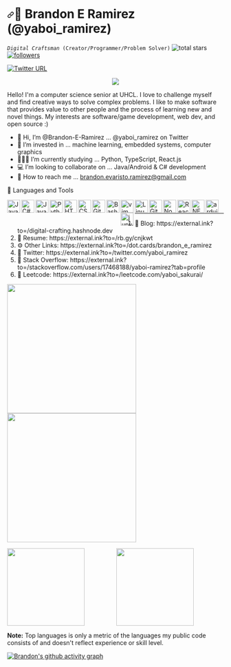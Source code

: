 <h1 dir="auto"><a id="user-content-️-Brandon-E-Ramirez" class="anchor" aria-hidden="true" href="#️-Brandon-E-Ramirez"><svg class="octicon octicon-link" viewBox="0 0 16 16" version="1.1" width="16" height="16" aria-hidden="true"><path fill-rule="evenodd" d="M7.775 3.275a.75.75 0 001.06 1.06l1.25-1.25a2 2 0 112.83 2.83l-2.5 2.5a2 2 0 01-2.83 0 .75.75 0 00-1.06 1.06 3.5 3.5 0 004.95 0l2.5-2.5a3.5 3.5 0 00-4.95-4.95l-1.25 1.25zm-4.69 9.64a2 2 0 010-2.83l2.5-2.5a2 2 0 012.83 0 .75.75 0 001.06-1.06 3.5 3.5 0 00-4.95 0l-2.5 2.5a3.5 3.5 0 004.95 4.95l1.25-1.25a.75.75 0 00-1.06-1.06l-1.25 1.25a2 2 0 01-2.83 0z"></path></svg></a><g-emoji class="g-emoji" alias="surfing_man" fallback-src="https://github.githubassets.com/images/icons/emoji/unicode/1f3c4-2642.png">🐢</g-emoji> Brandon E Ramirez (@yaboi_ramirez)</h1>

<p align="left">
<code><i>Digital Craftsman</i> (Creator/Programmer/Problem Solver)</code>
<img alt="total stars" title="Total stars on GitHub" src="https://custom-icon-badges.demolab.com/github/stars/brandon-e-ramirez?color=55960c&style=for-the-badge&labelColor=488207&logo=star"/></a>
  <a href="https://github.com/brandon-e-ramirez?tab=followers">
<img alt="followers" title="Follow me on Github" src="https://custom-icon-badges.demolab.com/github/followers/brandon-e-ramirez?color=236ad3&labelColor=1155ba&style=for-the-badge&logo=person-add&label=Follow&logoColor=white"/></a>
</p>

[![Twitter URL](https://img.shields.io/twitter/url/https/twitter.com/yaboi_ramirez.svg?style=social&label=Follow%20%40yaboi_ramirez)](https://twitter.com/yaboi_ramirez)


<p align="center">
  <a href="https://github.com/DenverCoder1/readme-typing-svg">
    <img src="https://readme-typing-svg.demolab.com?font=Fira+Code&size=22&pause=1000&color=F75C7E&center=true&vCenter=true&width=435&lines=Full-stack+web+and+app+developer;Compiling+Errors.+.+.;Learn+something+new+everyday" /></a>
</p>


<p>
Hello! I'm a computer science senior at UHCL. I love to challenge myself and find creative ways to solve complex problems. I like to make software that provides value to other people and the process of learning new and novel things. My interests are software/game development, web dev, and open source :) 
</p>

- 🤝 Hi, I’m @Brandon-E-Ramirez ... @yaboi_ramirez on Twitter
- 👀 I’m invested in ... machine learning, embedded systems, computer graphics
- 👨🏻‍💻 I’m currently studying ... Python, TypeScript, React.js
- 💻 I’m looking to collaborate on ... Java/Android & C# development
- 📧 How to reach me ... brandon.evaristo.ramirez@gmail.com

<div>
<div>
<g-emoji class="g-emoji" alias="toolbox" fallback-src="https://github.githubassets.com/images/icons/emoji/unicode/1f9f0.png">🧰</g-emoji>
 Languages and Tools
</div>

<div>
<p dir="auto"><a target="_blank" rel="noopener noreferrer nofollow" href="https://camo.githubusercontent.com/20ffa1c9a31e2c991c8b52b0cb7be938de51db4b7a9299658fef28efb0cc845a/68747470733a2f2f63646e2e6a7364656c6976722e6e65742f67682f64657669636f6e732f64657669636f6e2f69636f6e732f6a6176612f6a6176612d6f726967696e616c2e737667"><img align="left" alt="Java" width="30px" src="https://camo.githubusercontent.com/20ffa1c9a31e2c991c8b52b0cb7be938de51db4b7a9299658fef28efb0cc845a/68747470733a2f2f63646e2e6a7364656c6976722e6e65742f67682f64657669636f6e732f64657669636f6e2f69636f6e732f6a6176612f6a6176612d6f726967696e616c2e737667" data-canonical-src="https://cdn.jsdelivr.net/gh/devicons/devicon/icons/java/java-original.svg" style="max-width: 100%;padding-bottom: 10px;"></a></p>

<p dir="auto"><a target="_blank" rel="noopener noreferrer nofollow" href="https://camo.githubusercontent.com/43a3630f8c7313521f8202ad5de3905565d7e3b42708ca7854fec4c5d92817b3/68747470733a2f2f63646e2e6a7364656c6976722e6e65742f67682f64657669636f6e732f64657669636f6e2f69636f6e732f707974686f6e2f707974686f6e2d706c61696e2e737667"><img align="left" alt="C#" width="30px" src="https://cdn.jsdelivr.net/gh/devicons/devicon/icons/csharp/csharp-original.svg"
data-canonical-src="https://cdn.jsdelivr.net/gh/devicons/devicon/icons/python/python-plain.svg" style="max-width: 100%;padding-bottom: 10px;"></a></p>

<p dir="auto"><a target="_blank" rel="noopener noreferrer nofollow" href="https://camo.githubusercontent.com/528e232c728b497080cbf31d2a7e797caa81e402ff81643f79b2c2c395a29f17/68747470733a2f2f63646e2e6a7364656c6976722e6e65742f67682f64657669636f6e732f64657669636f6e2f69636f6e732f6a6176617363726970742f6a6176617363726970742d706c61696e2e737667"><img align="left" alt="JavaScript" width="30px" src="https://camo.githubusercontent.com/528e232c728b497080cbf31d2a7e797caa81e402ff81643f79b2c2c395a29f17/68747470733a2f2f63646e2e6a7364656c6976722e6e65742f67682f64657669636f6e732f64657669636f6e2f69636f6e732f6a6176617363726970742f6a6176617363726970742d706c61696e2e737667" data-canonical-src="https://cdn.jsdelivr.net/gh/devicons/devicon/icons/javascript/javascript-plain.svg" style="max-width: 100%;padding-bottom: 10px;"></a></p>

<p dir="auto"><a target="_blank" rel="noopener noreferrer nofollow" href="https://camo.githubusercontent.com/43a3630f8c7313521f8202ad5de3905565d7e3b42708ca7854fec4c5d92817b3/68747470733a2f2f63646e2e6a7364656c6976722e6e65742f67682f64657669636f6e732f64657669636f6e2f69636f6e732f707974686f6e2f707974686f6e2d706c61696e2e737667"><img align="left" alt="Python" width="30px" src="https://camo.githubusercontent.com/43a3630f8c7313521f8202ad5de3905565d7e3b42708ca7854fec4c5d92817b3/68747470733a2f2f63646e2e6a7364656c6976722e6e65742f67682f64657669636f6e732f64657669636f6e2f69636f6e732f707974686f6e2f707974686f6e2d706c61696e2e737667" data-canonical-src="https://cdn.jsdelivr.net/gh/devicons/devicon/icons/python/python-plain.svg" style="max-width: 100%;padding-bottom: 10px;"></a></p>

<p dir="auto"><a target="_blank" rel="noopener noreferrer nofollow" href="https://camo.githubusercontent.com/d458b55282fc167f5a189b35e54f966acdd5100d9331d90bea6416f2805e7f95/68747470733a2f2f63646e2e6a7364656c6976722e6e65742f67682f64657669636f6e732f64657669636f6e2f69636f6e732f68746d6c352f68746d6c352d706c61696e2e737667"><img align="left" alt="HTML" width="30px" src="https://camo.githubusercontent.com/d458b55282fc167f5a189b35e54f966acdd5100d9331d90bea6416f2805e7f95/68747470733a2f2f63646e2e6a7364656c6976722e6e65742f67682f64657669636f6e732f64657669636f6e2f69636f6e732f68746d6c352f68746d6c352d706c61696e2e737667" data-canonical-src="https://cdn.jsdelivr.net/gh/devicons/devicon/icons/html5/html5-plain.svg" style="max-width: 100%;padding-bottom: 10px;"></a></p>	
	
<p dir="auto"><a target="_blank" rel="noopener noreferrer nofollow" href="https://camo.githubusercontent.com/ad8fbf7f75f04b296b72beb893acf572b364e69ec35ea41a68a29507f5b1cd1b/68747470733a2f2f63646e2e6a7364656c6976722e6e65742f67682f64657669636f6e732f64657669636f6e2f69636f6e732f637373332f637373332d706c61696e2e737667"><img align="left" alt="CSS" width="30px" src="https://camo.githubusercontent.com/ad8fbf7f75f04b296b72beb893acf572b364e69ec35ea41a68a29507f5b1cd1b/68747470733a2f2f63646e2e6a7364656c6976722e6e65742f67682f64657669636f6e732f64657669636f6e2f69636f6e732f637373332f637373332d706c61696e2e737667" data-canonical-src="https://cdn.jsdelivr.net/gh/devicons/devicon/icons/css3/css3-plain.svg" style="max-width: 100%;padding-bottom: 10px;"></a></p>

<p dir="auto"><a target="_blank" rel="noopener noreferrer nofollow" href="https://camo.githubusercontent.com/dc9e7e657b4cd5ba7d819d1a9ce61434bd0ddbb94287d7476b186bd783b62279/68747470733a2f2f63646e2e6a7364656c6976722e6e65742f67682f64657669636f6e732f64657669636f6e2f69636f6e732f6769742f6769742d6f726967696e616c2e737667"><img align="left" alt="Git" width="30px" src="https://camo.githubusercontent.com/dc9e7e657b4cd5ba7d819d1a9ce61434bd0ddbb94287d7476b186bd783b62279/68747470733a2f2f63646e2e6a7364656c6976722e6e65742f67682f64657669636f6e732f64657669636f6e2f69636f6e732f6769742f6769742d6f726967696e616c2e737667" data-canonical-src="https://cdn.jsdelivr.net/gh/devicons/devicon/icons/git/git-original.svg" style="max-width: 100%;padding-bottom: 10px;"></a></p>

<p dir="auto"><a target="_blank" rel="noopener noreferrer nofollow" href="https://camo.githubusercontent.com/df1404f038a8252dec0847c94dcd4f0be9c4491a2682bc601d276f835e8eaa5d/68747470733a2f2f63646e2e6a7364656c6976722e6e65742f67682f64657669636f6e732f64657669636f6e2f69636f6e732f626173682f626173682d6f726967696e616c2e737667"><img align="left" alt="Bash" width="30px" src="https://camo.githubusercontent.com/df1404f038a8252dec0847c94dcd4f0be9c4491a2682bc601d276f835e8eaa5d/68747470733a2f2f63646e2e6a7364656c6976722e6e65742f67682f64657669636f6e732f64657669636f6e2f69636f6e732f626173682f626173682d6f726967696e616c2e737667" data-canonical-src="https://cdn.jsdelivr.net/gh/devicons/devicon/icons/bash/bash-original.svg" style="max-width: 100%;padding-bottom: 10px;"></a></p>

<p dir="auto"><a target="_blank" rel="noopener noreferrer nofollow" href="https://camo.githubusercontent.com/43a3630f8c7313521f8202ad5de3905565d7e3b42708ca7854fec4c5d92817b3/68747470733a2f2f63646e2e6a7364656c6976722e6e65742f67682f64657669636f6e732f64657669636f6e2f69636f6e732f707974686f6e2f707974686f6e2d706c61696e2e737667"><img align="left" alt="vim" width="30px" src="https://cdn.jsdelivr.net/gh/devicons/devicon/icons/vim/vim-original.svg"
data-canonical-src="https://cdn.jsdelivr.net/gh/devicons/devicon/icons/python/python-plain.svg" style="max-width: 100%;"></a></p>

<p dir="auto"><a target="_blank" rel="noopener noreferrer nofollow" href="https://camo.githubusercontent.com/5827f82f2c2d9c5bad33de64e073659d1a57032b31009b8127189be6876916d4/68747470733a2f2f63646e2e6a7364656c6976722e6e65742f67682f64657669636f6e732f64657669636f6e2f69636f6e732f6c696e75782f6c696e75782d6f726967696e616c2e737667"><img align="left" alt="Linux" width="30px" src="https://camo.githubusercontent.com/5827f82f2c2d9c5bad33de64e073659d1a57032b31009b8127189be6876916d4/68747470733a2f2f63646e2e6a7364656c6976722e6e65742f67682f64657669636f6e732f64657669636f6e2f69636f6e732f6c696e75782f6c696e75782d6f726967696e616c2e737667" data-canonical-src="https://cdn.jsdelivr.net/gh/devicons/devicon/icons/linux/linux-original.svg" style="max-width: 100%;"></a></p>

<p dir="auto"><a target="_blank" rel="noopener noreferrer nofollow" href="https://camo.githubusercontent.com/6c8e86dfc77346d4388b8e064db73017a210f18e2cd18e74779ea34f2d630f4a/68747470733a2f2f63646e2e6a7364656c6976722e6e65742f67682f64657669636f6e732f64657669636f6e2f69636f6e732f6769746875622f6769746875622d6f726967696e616c2e737667"><img align="left" alt="GitHub" width="30px" src="https://camo.githubusercontent.com/6c8e86dfc77346d4388b8e064db73017a210f18e2cd18e74779ea34f2d630f4a/68747470733a2f2f63646e2e6a7364656c6976722e6e65742f67682f64657669636f6e732f64657669636f6e2f69636f6e732f6769746875622f6769746875622d6f726967696e616c2e737667" data-canonical-src="https://cdn.jsdelivr.net/gh/devicons/devicon/icons/github/github-original.svg" style="max-width: 100%;"></a></p>

<p dir="auto"><a target="_blank" rel="noopener noreferrer nofollow" href="https://camo.githubusercontent.com/900baefb89e187c8b32cdbb3b440d1502fe8f30a1a335cc5dc5868af0142f8b1/68747470733a2f2f63646e2e6a7364656c6976722e6e65742f67682f64657669636f6e732f64657669636f6e2f69636f6e732f6e6f64656a732f6e6f64656a732d6f726967696e616c2e737667"><img align="left" alt="NodeJS" width="30px" src="https://camo.githubusercontent.com/900baefb89e187c8b32cdbb3b440d1502fe8f30a1a335cc5dc5868af0142f8b1/68747470733a2f2f63646e2e6a7364656c6976722e6e65742f67682f64657669636f6e732f64657669636f6e2f69636f6e732f6e6f64656a732f6e6f64656a732d6f726967696e616c2e737667" data-canonical-src="https://cdn.jsdelivr.net/gh/devicons/devicon/icons/nodejs/nodejs-original.svg" style="max-width: 100%;"></a></p>

<p dir="auto"><a target="_blank" rel="noopener noreferrer nofollow" href="https://camo.githubusercontent.com/27d0b117da00485c56d69aef0fa310a3f8a07abecc8aa15fa38c8b78526c60ac/68747470733a2f2f63646e2e6a7364656c6976722e6e65742f67682f64657669636f6e732f64657669636f6e2f69636f6e732f72656163742f72656163742d6f726967696e616c2e737667"><img align="left" alt="React" width="30px" src="https://camo.githubusercontent.com/27d0b117da00485c56d69aef0fa310a3f8a07abecc8aa15fa38c8b78526c60ac/68747470733a2f2f63646e2e6a7364656c6976722e6e65742f67682f64657669636f6e732f64657669636f6e2f69636f6e732f72656163742f72656163742d6f726967696e616c2e737667" data-canonical-src="https://cdn.jsdelivr.net/gh/devicons/devicon/icons/react/react-original.svg" style="max-width: 100%;"></a></p>

<p dir="auto"><a target="_blank" rel="noopener noreferrer nofollow" href="https://camo.githubusercontent.com/43a3630f8c7313521f8202ad5de3905565d7e3b42708ca7854fec4c5d92817b3/68747470733a2f2f63646e2e6a7364656c6976722e6e65742f67682f64657669636f6e732f64657669636f6e2f69636f6e732f707974686f6e2f707974686f6e2d706c61696e2e737667"><img align="left" alt="NET CORE" width="30px" src="https://cdn.jsdelivr.net/gh/devicons/devicon/icons/dotnetcore/dotnetcore-original.svg"
data-canonical-src="https://cdn.jsdelivr.net/gh/devicons/devicon/icons/python/python-plain.svg" style="max-width: 100%;"></a></p>

<p dir="auto"><a target="_blank" rel="noopener noreferrer nofollow" href="https://camo.githubusercontent.com/43a3630f8c7313521f8202ad5de3905565d7e3b42708ca7854fec4c5d92817b3/68747470733a2f2f63646e2e6a7364656c6976722e6e65742f67682f64657669636f6e732f64657669636f6e2f69636f6e732f707974686f6e2f707974686f6e2d706c61696e2e737667"><img align="left" alt="arduino" width="30px" src="https://cdn.jsdelivr.net/gh/devicons/devicon/icons/arduino/arduino-original-wordmark.svg"
data-canonical-src="https://cdn.jsdelivr.net/gh/devicons/devicon/icons/python/python-plain.svg" style="max-width: 100%;"></a></p>

<p dir="auto"><a target="_blank" rel="noopener noreferrer nofollow" href="https://camo.githubusercontent.com/43a3630f8c7313521f8202ad5de3905565d7e3b42708ca7854fec4c5d92817b3/68747470733a2f2f63646e2e6a7364656c6976722e6e65742f67682f64657669636f6e732f64657669636f6e2f69636f6e732f707974686f6e2f707974686f6e2d706c61696e2e737667"><img align="left" alt="jupyter" width="30px" src="https://cdn.jsdelivr.net/gh/devicons/devicon/icons/jupyter/jupyter-original-wordmark.svg"
data-canonical-src="https://cdn.jsdelivr.net/gh/devicons/devicon/icons/python/python-plain.svg" style="max-width: 100%;"></a></p>	
</div>
</div>

<br>
<div>
<hr>
</div>

<div>
 <ul style="list-style-type:disk;">
  <li>📰 Blog: https://external.ink?to=/digital-crafting.hashnode.dev</li>
  <li>📜 Resume: https://external.ink?to=/rb.gy/cnjkwt</li>
  <li>⚙️ Other Links: https://external.ink?to=/dot.cards/brandon_e_ramirez</li>
  <li>📘 Twitter: https://external.ink?to=/twitter.com/yaboi_ramirez</li>
  <li>🚩 Stack Overflow: https://external.ink?to=/stackoverflow.com/users/17468188/yaboi-ramirez?tab=profile</li>
  <li>🧠 Leetcode: https://external.ink?to=/leetcode.com/yaboi_sakurai/</li>
</ul> 
</div>


<div style="display: inline-block; overflow: hidden;">
<img src="https://user-images.githubusercontent.com/32860080/166309379-4c11e944-fedd-4e13-b389-2b2eac785d5b.gif" height="300" align="center" />
<img src="https://media.tenor.com/cX92mi1p-NYAAAAd/coding-anime.gif" height="300" align="center"/>
</div>

<br>

<p align="center">
<img height="180em" src="https://github-readme-stats-sigma-five.vercel.app/api?username=brandon-e-ramirez&show_icons=true&theme=monokai&card_width=280" align = "left"/>
<img height="180em" src="https://github-readme-stats-sigma-five.vercel.app/api/top-langs?username=brandon-e-ramirez&show_icons=true&locale=en&layout=compact&theme=ayu-mirage&card_width=280" align = "center"/>
</p>

 <b>Note:</b> Top languages is only a metric of the languages my public code consists of and doesn't reflect experience or skill level.

  [![Brandon's github activity graph](https://github-readme-activity-graph.cyclic.app/graph?username=brandon-e-ramirez&theme=react-dark&area=true&hide_border=true&point=fbf1c7&color=83a598)](https://github.com/ashutosh00710/github-readme-activity-graph)
 
<!---
Brandon-E-Ramirez/Brandon-E-Ramirez is a ✨ special ✨ repository because its `README.md` (this file) appears on your GitHub profile.
You can click the Preview link to take a look at your changes.
--->
   
